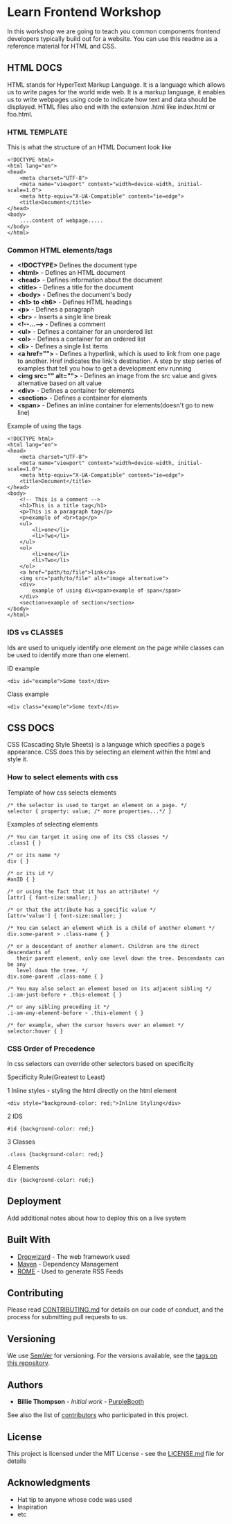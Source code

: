 # Learn Frontend Workshop

In this workshop we are going to teach you common components frontend developers typically build out for a website. You can use this readme as a reference material for HTML and CSS.

## HTML DOCS

HTML stands for HyperText Markup Language. It is a language which allows us to write pages for the world wide web. It is a markup language, it enables us to write webpages using code to indicate how text and data should be displayed. HTML files also end with the extension .html like index.html or foo.html.

### HTML TEMPLATE

This is what the structure of an HTML Document look like

```
<!DOCTYPE html>
<html lang="en">
<head>
    <meta charset="UTF-8">
    <meta name="viewport" content="width=device-width, initial-scale=1.0">
    <meta http-equiv="X-UA-Compatible" content="ie=edge">
    <title>Document</title>
</head>
<body>
    ....content of webpage.....
</body>
</html>
```

### Common HTML elements/tags

* **<!DOCTYPE>** 	Defines the document type
* **\<html>** - Defines an HTML document
* **\<head>** - Defines information about the document
* **\<title>** - Defines a title for the document
* **\<body>** - Defines the document's body
* **\<h1> to \<h6>** - Defines HTML headings
* **\<p>** - Defines a paragraph
* **\<br>** - Inserts a single line break
* **\<!--...-->** - Defines a comment
* **\<ul>** - Defines a container for an unordered list
* **\<ol>** - Defines a container for an ordered list
* **\<li>** - Defines a single list items
* **\<a href="">** - Defines a hyperlink, which is used to link from one page to another. Href indicates the link's destination.
A step by step series of examples that tell you how to get a development env running
* **\<img src="" alt="">** - Defines an image from the src value and gives alternative based on alt value
* **\<div>** - Defines a container for elements
* **\<section>** - Defines a container for elements
* **\<span>** - Defines an inline container for elements(doesn't go to new line)

Example of using the tags
```
<!DOCTYPE html>
<html lang="en">
<head>
    <meta charset="UTF-8">
    <meta name="viewport" content="width=device-width, initial-scale=1.0">
    <meta http-equiv="X-UA-Compatible" content="ie=edge">
    <title>Document</title>
</head>
<body>
    <!-- This is a comment -->
    <h1>This is a title tag</h1>
    <p>This is a paragraph tag</p>
    <p>example of <br>tag</p>
    <ul>
        <li>one</li>
        <li>Two</li>
    </ul>
    <ol>
        <li>one</li>
        <li>Two</li>
    </ol>
    <a href="path/to/file">link</a>
    <img src="path/to/file" alt="image alternative">
    <div>
        example of using div<span>example of span</span>     
    </div>
    <section>example of section</section>
</body>
</html>
```
### IDS vs CLASSES
Ids are used to uniquely identify one element on the page while classes can be used to identify more than one element.

ID example

```
<div id="example">Some text</div>
```

Class example

```
<div class="example">Some text</div>
```

## CSS DOCS

CSS (Cascading Style Sheets) is a language which specifies a page’s appearance. CSS does this by selecting an element within the html and style it.

### How to select elements with css

Template of how css selects elements

```
/* the selector is used to target an element on a page. */
selector { property: value; /* more properties...*/ }
```

Examples of selecting elements
```
/* You can target it using one of its CSS classes */
.class1 { }

/* or its name */
div { }

/* or its id */
#anID { }

/* or using the fact that it has an attribute! */
[attr] { font-size:smaller; }

/* or that the attribute has a specific value */
[attr='value'] { font-size:smaller; }

/* You can select an element which is a child of another element */
div.some-parent > .class-name { }

/* or a descendant of another element. Children are the direct descendants of
   their parent element, only one level down the tree. Descendants can be any
   level down the tree. */
div.some-parent .class-name { }

/* You may also select an element based on its adjacent sibling */
.i-am-just-before + .this-element { }

/* or any sibling preceding it */
.i-am-any-element-before ~ .this-element { }

/* for example, when the cursor hovers over an element */
selector:hover { }
```

### CSS Order of Precedence

In css selectors can override other selectors based on specificity

Specificity Rule(Greatest to Least)

1 Inline styles - styling the html directly on the html element

```
<div style="background-color: red;">Inline Styling</div>
```

2 IDS
```
#id {background-color: red;}
```

3 Classes
```
.class {background-color: red;}
```

4 Elements
```
div {background-color: red;}
```

## Deployment

Add additional notes about how to deploy this on a live system

## Built With

* [Dropwizard](http://www.dropwizard.io/1.0.2/docs/) - The web framework used
* [Maven](https://maven.apache.org/) - Dependency Management
* [ROME](https://rometools.github.io/rome/) - Used to generate RSS Feeds

## Contributing

Please read [CONTRIBUTING.md](https://gist.github.com/PurpleBooth/b24679402957c63ec426) for details on our code of conduct, and the process for submitting pull requests to us.

## Versioning

We use [SemVer](http://semver.org/) for versioning. For the versions available, see the [tags on this repository](https://github.com/your/project/tags). 

## Authors

* **Billie Thompson** - *Initial work* - [PurpleBooth](https://github.com/PurpleBooth)

See also the list of [contributors](https://github.com/your/project/contributors) who participated in this project.

## License

This project is licensed under the MIT License - see the [LICENSE.md](LICENSE.md) file for details

## Acknowledgments

* Hat tip to anyone whose code was used
* Inspiration
* etc
